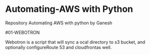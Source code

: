 # Automating-AWS with Python

Repository Automating AWS with python by Ganesh

#01-WEBOTRON

Webotron is a script that will sync a ocal directory to s3 bucket, and optionally configureRoute 53 and cloudfrontas well.
